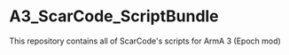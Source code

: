 # A3_ScarCode_ScriptBundle
This repository contains all of ScarCode's scripts for ArmA 3 (Epoch mod)
